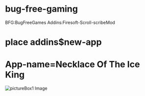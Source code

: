 # bug-free-gaming
BFG:BugFreeGames
Addins:Firesoft-Scroll-scribeMod
# place addins$new-app
# App-name=Necklace Of The Ice King
![pictureBox1 Image](https://user-images.githubusercontent.com/90091247/167230941-325daf14-f0a7-4cdf-ab71-2af3cab23f8a.gif)
